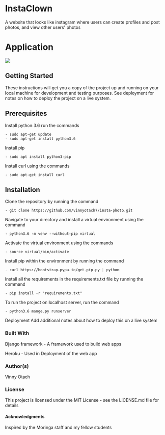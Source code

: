 
# InstaClown

A website that looks like instagram where users can create profiles and post photos, and view other users' photos

# Application
<img src="../media/images/Screenshot from 2018-12-20 09-33-39.png">

## Getting Started
These instructions will get you a copy of the project up and running on your local machine for development and testing purposes. See deployment for notes on how to deploy the project on a live system.

## Prerequisites

Install python 3.6 run the commands

    - sudo apt-get update
    - sudo apt-get install python3.6

Install pip

    - sudo apt install python3-pip

Install curl using the commands

    - sudo apt-get install curl

## Installation
    
Clone the repository by running the command

    - git clone https://github.com/vinnyotach7/insta-photo.git

Navigate to your directory and install a virtual environment using the command

    - python3.6 -m venv --without-pip virtual

Activate the virtual environment using the commands

    - source virtual/bin/activate

Install pip within the environment by running the command

    - curl https://bootstrap.pypa.io/get-pip.py | python

Install all the requirements in the requirements.txt file by running the command

    - pip install -r "requirements.txt"

To run the project on localhost server, run the command

    - python3.6 mange.py runserver



Deployment
Add additional notes about how to deploy this on a live system

### Built With

Django framework - A framework used to build web apps

Heroku - Used in Deployment of the web app



### Author(s)

Vinny Otach

### License

This project is licensed under the MIT License - see the LICENSE.md file for details

#### Acknowledgments

Inspired by the Moringa staff and my fellow students
